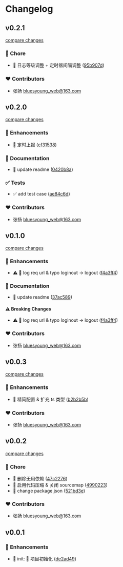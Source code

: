 # Changelog


## v0.2.1

[compare changes](https://github.com/BluesYoung-web/reporter/compare/v0.2.0...v0.2.1)

### 🏡 Chore

- 🏡 日志等级调整 + 定时器间隔调整 ([95b907d](https://github.com/BluesYoung-web/reporter/commit/95b907d))

### ❤️ Contributors

- 张扬 <bluesyoung_web@163.com>

## v0.2.0

[compare changes](https://github.com/BluesYoung-web/reporter/compare/v0.1.0...v0.2.0)

### 🚀 Enhancements

- 🚀 定时上报 ([cf31538](https://github.com/BluesYoung-web/reporter/commit/cf31538))

### 📖 Documentation

- 📖 update readme ([0420b8a](https://github.com/BluesYoung-web/reporter/commit/0420b8a))

### ✅ Tests

- ✅ add test case ([ae84c6d](https://github.com/BluesYoung-web/reporter/commit/ae84c6d))

### ❤️ Contributors

- 张扬 <bluesyoung_web@163.com>

## v0.1.0

[compare changes](https://github.com/BluesYoung-web/reporter/compare/v0.0.3...v0.1.0)

### 🚀 Enhancements

- ⚠️  🚀 log req url & typo loginout -> logout ([f4a3ff4](https://github.com/BluesYoung-web/reporter/commit/f4a3ff4))

### 📖 Documentation

- 📖 update readme ([37ac589](https://github.com/BluesYoung-web/reporter/commit/37ac589))

#### ⚠️ Breaking Changes

- ⚠️  🚀 log req url & typo loginout -> logout ([f4a3ff4](https://github.com/BluesYoung-web/reporter/commit/f4a3ff4))

### ❤️ Contributors

- 张扬 <bluesyoung_web@163.com>

## v0.0.3

[compare changes](https://github.com/BluesYoung-web/reporter/compare/v0.0.2...v0.0.3)

### 🚀 Enhancements

- 🚀 精简配置 & 扩充 ts 类型 ([b2b2b5b](https://github.com/BluesYoung-web/reporter/commit/b2b2b5b))

### ❤️ Contributors

- 张扬 <bluesyoung_web@163.com>

## v0.0.2

[compare changes](https://github.com/BluesYoung-web/reporter/compare/v0.0.1...v0.0.2)

### 🏡 Chore

- 🏡 删除无用依赖 ([47c2276](https://github.com/BluesYoung-web/reporter/commit/47c2276))
- 🏡 启用代码压缩 & 关闭 sourcemap ([4990223](https://github.com/BluesYoung-web/reporter/commit/4990223))
- 🏡 change package.json ([521bd3e](https://github.com/BluesYoung-web/reporter/commit/521bd3e))

### ❤️ Contributors

- 张扬 <bluesyoung_web@163.com>

## v0.0.1

### 🚀 Enhancements

- 🚀 init: 🎉 项目初始化 ([de2ad49](https://github.com/BluesYoung-web/reporter/commit/de2ad49))
